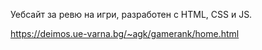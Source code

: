Уебсайт за ревю на игри, разработен с HTML, CSS и JS.

https://deimos.ue-varna.bg/~agk/gamerank/home.html
